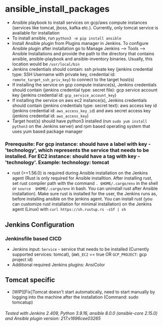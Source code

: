 # ansible_install_packages 

* Ansible playbook to install services on gcp/aws compute instances (services like tomcat, jboss, kafka etc.). Currently, only tomcat service is available for installation
* To install ansible, run `python3 -m pip install ansible`
* Install Ansible plugin from Plugins manager in Jenkins. To configure Ansible plugin after installation go to Manage Jenkins --> Tools --> Ansible Installations and provide the path to the directory that contains ansible, ansible-playbook and ansible-inventory binaries. Usually, this location would be `/usr/local/bin`
* Jenkins credentials should contain: ssh private key (jenkins credential type: SSH Username with private key, credential id: ```remote_target_ssh_priv_key```) to connect to the target host(s)
* If installing the service on gcp compute instance(s), Jenkins credentials should contain (jenkins credential type: secret file): gcp service account key (jenkins credential id: ```gcp_service_account_key```) 
* If installing the service on aws ec2 instance(s), Jenkins credentials should contain (jenkins credentials type: secret text): aws access key id (jenkins credential id: ```aws_access_key_id```) and aws secret access key (jenkins credential id: ```aws_access_key```)
* Target host(s) should have python3 installed (run `sudo yum install python3` on the Jenkins server) and rpm based operating system that uses yum based package manager

### Prerequsite: For gcp instance: should have a label with key - 'technology', which represents the service that needs to be installed. For EC2 instance: should have a tag with key - 'technology'. Example: technology: tomcat

* rust (>=1.56.0) is required during Ansible installation on the Jenkins agent (Rust is only required for Ansible installtion. After installing rust, set rust compiler path with the command `. $HOME/.cargo/env` in the shell or `source  $HOME/.cargo/env` in bash. You can uninstall rust after Ansible installation). Make sure rust is installed for the user, the Jenkins runs as, before installing ansible on the jenkins agent. You can install rust (you can customize rust installation for minimal installation) on the Jenkins agent (Linux) with ```curl https://sh.rustup.rs -sSf | sh```

## Jenkins Configuration
 
### Jenkinsfile based CICD

* Jenkins input: ```Service``` - service that needs to be installed (Currently supported services: tomcat), 	(```AWS_EC2``` == true OR ```GCP_PROJECT```: gcp project id)
* Additional required Jenkins plugins: AnsiColor


## Tomcat specific

* [WIP][Fix]Tomcat doesn't start automatically, need to start manually by logging into the machine after the installation (Command: sudo tomcatup)
###### Tested with Jenkins 2.409, Python 3.9.16, ansible 8.0.0 (ansible-core 2.15.0) and Ansible plugin version: 217.v1696cee03265
